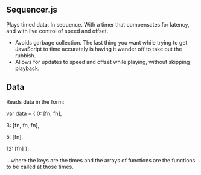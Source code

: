 ## Sequencer.js

Plays timed data. In sequence. With a timer that compensates for latency, and with live control of speed and offset.

* Avoids garbage collection. The last thing you want while trying to get JavaScript to time accurately is having it wander off to take out the rubbish.
* Allows for updates to speed and offset while playing, without skipping playback.

## Data

Reads data in the form:

var data = {
  0:  [fn, fn],
  
  3:  [fn, fn, fn],
  
  5:  [fn],
  
  12: [fn]
};

...where the keys are the times and the arrays of functions are the functions to be called at those times.